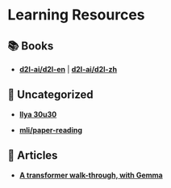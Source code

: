 # Learning Resources

## 📚 Books

- [**d2l-ai/d2l-en**](https://github.com/d2l-ai/d2l-en) | [**d2l-ai/d2l-zh**](https://github.com/d2l-ai/d2l-zh)

## 🌠 Uncategorized

- [**llya 30u30**](https://arc.net/folder/D0472A20-9C20-4D3F-B145-D2865C0A9FEE)

- [**mli/paper-reading**](https://github.com/mli/paper-reading)

## 📑 Articles

- [**A transformer walk-through, with Gemma**](https://graphcore-research.github.io/posts/gemma/?fbclid=IwZXh0bgNhZW0CMTAAAR25xzOo9UaEyag4YPl7xaqy6VOyROOa3jlFwQGLhhHN-a_tNd26KLhZt4s_aem_AeCtx3uhCQaGlBHe7WXqHqGGTLRZ68pvX8jCYNkbZr5guPB05xBQqQC4S_cpWpkLvkf58_jTQXcx8D6y-dV8s_oF)
